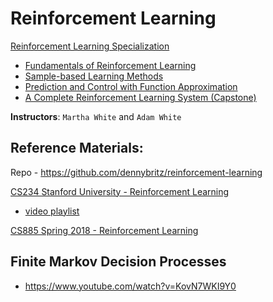 # Reinforcement Learning

[Reinforcement Learning Specialization](https://www.coursera.org/specializations/reinforcement-learning)
* [Fundamentals of Reinforcement Learning](https://www.coursera.org/learn/fundamentals-of-reinforcement-learning)
* [Sample-based Learning Methods](https://www.coursera.org/learn/sample-based-learning-methods)
* [Prediction and Control with Function Approximation](https://www.coursera.org/learn/prediction-control-function-approximation)
* [A Complete Reinforcement Learning System (Capstone)](https://www.coursera.org/learn/complete-reinforcement-learning-system)

**Instructors**: `Martha White` and `Adam White`

## Reference Materials:

Repo - https://github.com/dennybritz/reinforcement-learning

[CS234 Stanford University - Reinforcement Learning](http://web.stanford.edu/class/cs234/index.html)
* [video playlist](https://www.youtube.com/playlist?list=PLoROMvodv4rOSOPzutgyCTapiGlY2Nd8u)

[CS885 Spring 2018 - Reinforcement Learning](https://cs.uwaterloo.ca/~ppoupart/teaching/cs885-spring18/schedule.html)

## Finite Markov Decision Processes
* https://www.youtube.com/watch?v=KovN7WKI9Y0
